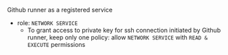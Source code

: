 
Github runner as a registered service
- role: `NETWORK SERVICE`
    - To grant access to private key for ssh connection initiated by Github runner, keep only one policy: allow `NETWORK SERVICE` with `READ & EXECUTE` permissions
